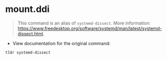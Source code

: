# mount.ddi

> This command is an alias of `systemd-dissect`.
> More information: <https://www.freedesktop.org/software/systemd/man/latest/systemd-dissect.html>.

- View documentation for the original command:

`tldr systemd-dissect`
